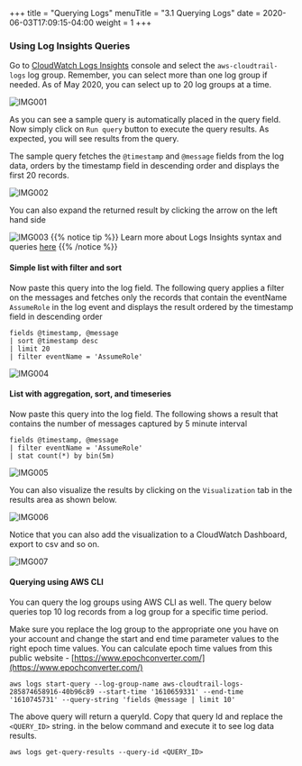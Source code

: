 +++
title = "Querying Logs"
menuTitle = "3.1 Querying Logs"
date = 2020-06-03T17:09:15-04:00
weight = 1
+++

### Using Log Insights Queries

Go to [CloudWatch Logs Insights](https://console.aws.amazon.com/cloudwatch/home?#logsV2:logs-insights) console and select the `aws-cloudtrail-logs` log group. Remember, you can select more than one log group if needed. As of May 2020, you can select up to 20 log groups at a time.

![IMG001](/images/logsinsights/Cloud-Watch-Insights-Query.PNG?classes=border)

As you can see a sample query is automatically placed in the query field. Now simply click on `Run query` button to execute the query results. As expected, you will see results from the query.

The sample query fetches the `@timestamp` and `@message` fields from the log data, orders by the timestamp field in descending order and displays the first 20 records.

![IMG002](/images/logsinsights/Cloud-Watch-Insights-Query-Results.PNG?classes=border)


You can also expand the returned result by clicking the arrow on the left hand side

![IMG003](/images/logsinsights/Cloud-Watch-Insights-Query-Results-Expanded.PNG?classes=border)
{{% notice tip %}}
Learn more about Logs Insights syntax and queries [here](https://docs.aws.amazon.com/AmazonCloudWatch/latest/logs/CWL_QuerySyntax.html)
{{% /notice %}}

#### Simple list with filter and sort

Now paste this query into the log field. The following query applies a filter on the messages and fetches only the records that contain the eventName `AssumeRole` in the log event and displays the result ordered by the timestamp field in descending order

```
fields @timestamp, @message
| sort @timestamp desc
| limit 20
| filter eventName = 'AssumeRole'
```

![IMG004](/images/logsinsights/Cloud-Watch-Insights-Assume-Role-Query.PNG?classes=border)

#### List with aggregation, sort, and timeseries

Now paste this query into the log field. The following shows a result that contains the number of messages captured by 5 minute interval

```
fields @timestamp, @message
| filter eventName = 'AssumeRole'
| stat count(*) by bin(5m)
```

![IMG005](/images/logsinsights/Cloud-Watch-Insights-Assume-Role-Query-Stat.PNG?classes=border)

You can also visualize the results by clicking on the `Visualization` tab in the results area as shown below.

![IMG006](/images/logsinsights/Cloud-Watch-Insights-Assume-Role-Query-Visualize.PNG?classes=border)

Notice that you can also add the visualization to a CloudWatch Dashboard, export to csv and so on.

![IMG007](/images/logsinsights/Cloud-Watch-Insights-Assume-Role-Query-Visualize-Export.PNG?classes=border)

#### Querying using AWS CLI

You can query the log groups using AWS CLI as well. The query below queries top 10 log records from a log group for a specific time period.

Make sure you replace the log group to the appropriate one you have on your account and change the start and end time parameter values to the right epoch time values. You can calculate epoch time values from this public website - [https://www.epochconverter.com/](https://www.epochconverter.com/)

```plaintext
aws logs start-query --log-group-name aws-cloudtrail-logs-285874658916-40b96c89 --start-time '1610659331' --end-time '1610745731' --query-string 'fields @message | limit 10'
```

The above query will return a queryId. Copy that query Id and replace the `<QUERY_ID>` string. in the below command and execute it to see log data results.


```plaintext
aws logs get-query-results --query-id <QUERY_ID>
```